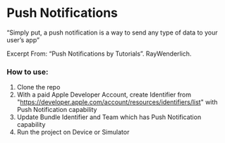 # Push Notifications

“Simply put, a push notification is a way to send any type of data to your user’s app”

Excerpt From: “Push Notifications by Tutorials”. RayWenderlich. 

### How to use:

1. Clone the repo
2. With a paid Apple Developer Account, create Identifier from "https://developer.apple.com/account/resources/identifiers/list" with Push Notification capability
3. Update Bundle Identifier and Team which has Push Notification capability
4. Run the project on Device or Simulator
